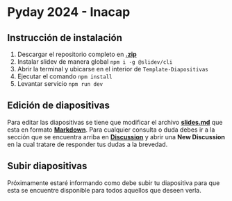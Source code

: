 # Pyday 2024 - Inacap

## Instrucción de instalación

1. Descargar el repositorio completo en [**.zip**](https://github.com/KrlitosForever/Pyday2024-Inacap/archive/refs/heads/main.zip)
2. Instalar slidev de manera global `npm i -g @slidev/cli`
3. Abrir la terminal y ubicarse en el interior de `Template-Diapositivas`
4. Ejecutar el comando `npm install`
5. Levantar servicio `npm run dev`

## Edición de diapositivas

Para editar las diapositivas se tiene que modificar el archivo [**slides.md**](https://sli.dev/) que esta en formato [**Markdown**](https://markdown.es/sintaxis-markdown/).
Para cualquier consulta o duda debes ir a la sección que se encuentra arriba en [**Discussion**](https://github.com/KrlitosForever/Pyday2024-Inacap/discussions/categories/q-a) y abrir una **New Discussion** en la cual tratare de responder tus dudas a la brevedad.

## Subir diapositivas

Próximamente estaré informando como debe subir tu diapositiva para que esta se encuentre disponible para todos aquellos que deseen verla.
